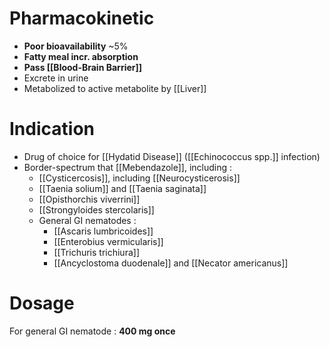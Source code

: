 # Pharmacokinetic
- **Poor bioavailability** ~5%
- **Fatty meal incr. absorption**
- **Pass [[Blood-Brain Barrier]]**
- Excrete in urine
- Metabolized to active metabolite by [[Liver]] 

# Indication
- Drug of choice for [[Hydatid Disease]] ([[Echinococcus spp.]] infection)
- Border-spectrum that [[Mebendazole]], including :
	- [[Cysticercosis]], including [[Neurocysticerosis]]
	- [[Taenia solium]] and [[Taenia saginata]]
	- [[Opisthorchis viverrini]]
	- [[Strongyloides stercolaris]]
	- General GI nematodes :
		- [[Ascaris lumbricoides]]
		- [[Enterobius vermicularis]]
		- [[Trichuris trichiura]]
		- [[Ancyclostoma duodenale]] and [[Necator americanus]]

# Dosage
For general GI nematode : **400 mg once**